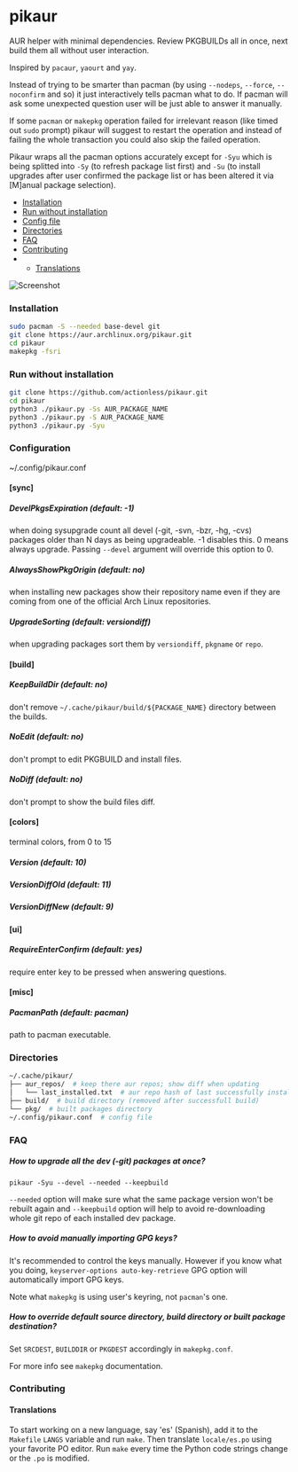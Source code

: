 # pikaur

AUR helper with minimal dependencies. Review PKGBUILDs all in once, next build them all without user interaction.

Inspired by `pacaur`, `yaourt` and `yay`.

Instead of trying to be smarter than pacman (by using `--nodeps`, `--force`, `--noconfirm` and so) it just interactively tells pacman what to do. If pacman will ask some unexpected question user will be just able to answer it manually.

If some `pacman` or `makepkg` operation failed for irrelevant reason (like timed out `sudo` prompt) pikaur will suggest to restart the operation and instead of failing the whole transaction you could also skip the failed operation.

Pikaur wraps all the pacman options accurately except for `-Syu` which is being splitted into `-Sy` (to refresh package list first) and `-Su` (to install upgrades after user confirmed the package list or has been altered it via [M]anual package selection).

* [Installation](#installation "")
* [Run without installation](#run-without-installation "")
* [Config file](#configuration "")
* [Directories](#directories "")
* [FAQ](#faq "")
* [Contributing](#contributing "")
* - [Translations](#translations "")

![Screenshot](https://github.com/actionless/pikaur/blob/master/screenshots/package_update.png "Screenshot")


### Installation

```sh
sudo pacman -S --needed base-devel git
git clone https://aur.archlinux.org/pikaur.git
cd pikaur
makepkg -fsri
```


### Run without installation

```sh
git clone https://github.com/actionless/pikaur.git
cd pikaur
python3 ./pikaur.py -Ss AUR_PACKAGE_NAME
python3 ./pikaur.py -S AUR_PACKAGE_NAME
python3 ./pikaur.py -Syu
```



### Configuration

~/.config/pikaur.conf


#### [sync]

##### DevelPkgsExpiration (default: -1)
when doing sysupgrade count all devel (-git, -svn, -bzr, -hg, -cvs) packages older than N days as being upgradeable.
-1 disables this.
0 means always upgrade.
Passing `--devel` argument will override this option to 0.

##### AlwaysShowPkgOrigin (default: no)
when installing new packages show their repository name even if they are coming from one of the official Arch Linux repositories.

##### UpgradeSorting (default: versiondiff)
when upgrading packages sort them by `versiondiff`, `pkgname` or `repo`.


#### [build]

##### KeepBuildDir (default: no)
don't remove `~/.cache/pikaur/build/${PACKAGE_NAME}` directory between the builds.

##### NoEdit (default: no)
don't prompt to edit PKGBUILD and install files.

##### NoDiff (default: no)
don't prompt to show the build files diff.

#### [colors]

terminal colors, from 0 to 15

##### Version (default: 10)
##### VersionDiffOld (default: 11)
##### VersionDiffNew (default: 9)


#### [ui]

##### RequireEnterConfirm (default: yes)
require enter key to be pressed when answering questions.


#### [misc]

##### PacmanPath (default: pacman)
path to pacman executable.






### Directories

```sh
~/.cache/pikaur/
├── aur_repos/  # keep there aur repos; show diff when updating
│   └── last_installed.txt  # aur repo hash of last successfully installed package
├── build/  # build directory (removed after successfull build)
└── pkg/  # built packages directory
~/.config/pikaur.conf  # config file
```

### FAQ

##### How to upgrade all the dev (-git) packages at once?

`pikaur -Syu --devel --needed --keepbuild`

`--needed` option will make sure what the same package version won't be rebuilt again
and `--keepbuild` option will help to avoid re-downloading whole git repo of each installed dev package.

##### How to avoid manually importing GPG keys?

It's recommended to control the keys manually. However if you know what you doing, `keyserver-options auto-key-retrieve` GPG option will automatically import GPG keys.

Note what `makepkg` is using user's keyring, not `pacman`'s one.

##### How to override default source directory, build directory or built package destination?

Set `SRCDEST`, `BUILDDIR` or `PKGDEST` accordingly in `makepkg.conf`.

For more info see `makepkg` documentation.


### Contributing

#### Translations

To start working on a new language, say 'es' (Spanish), add it to the
`Makefile` `LANGS` variable and run `make`. Then translate `locale/es.po` using
your favorite PO editor. Run `make` every time the Python code strings change
or the `.po` is modified.

